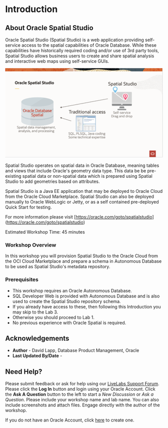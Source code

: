 # Introduction

## About Oracle Spatial Studio

Oracle Spatial Studio (Spatial Studio) is a web application providing self-service access to the spatial capabilities of Oracle Database. While these capabilities have historically required coding and/or use of 3rd party tools, Spatial Studio allows business users to create and share spatial analysis and interactive web maps using self-service GUIs. 

  ![Image alt text](./images/spatial-studio.png "Spatial Studio")

Spatial Studio operates on spatial data in Oracle Database, meaning tables and views that include Oracle's geometry data type. This data be be pre-existing spatial data or non-spatial data which is prepared using Spatial Studio to add geometries based on attributes. 

Spatial Studio is a Java EE application that may be deployed to Oracle Cloud from the Oracle Cloud Marketplace. Spatial Studio can also be deployed manually to Oracle WebLogic or Jetty, or as a self contained pre-deployed Quick Start for testing.

For more information please visit [https://oracle.com/goto/spatialstudio] (https://oracle.com/goto/spatialstudio)

Estimated Workshop Time: 45 minutes

### Workshop Overview

In this workshop you will provision Spatial Studio to the Oracle Cloud from the OCI Cloud Marketplace and prepare a schema in Autonomous Database to be used as Spatial Studio's metadata repository.


### Prerequisites

- This workshop requires an Oracle Autonomous Database.  
- SQL Developer Web is provided with Autonomous Database and is also used to create the Spatial Studio repository schema. 
- If you already have access to these, then following this Introduction you may skip to the Lab 3. 
- Otherwise you should proceed to Lab 1.
- No previous experience with Oracle Spatial is required.


## Acknowledgements

* **Author** - David Lapp, Database Product Management, Oracle
* **Last Updated By/Date** - 


## Need Help?
Please submit feedback or ask for help using our [LiveLabs Support Forum](https://community.oracle.com/tech/developers/categories/oracle-spatial). Please click the **Log In** button and login using your Oracle Account. Click the **Ask A Question** button to the left to start a *New Discussion* or *Ask a Question*.  Please include your workshop name and lab name.  You can also include screenshots and attach files.  Engage directly with the author of the workshop.

If you do not have an Oracle Account, click [here](https://profile.oracle.com/myprofile/account/create-account.jspx) to create one. 
